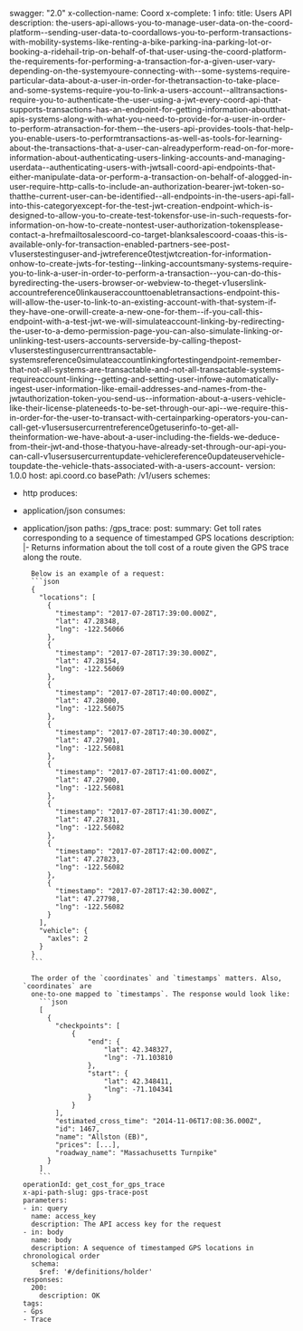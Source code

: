 swagger: "2.0"
x-collection-name: Coord
x-complete: 1
info:
  title: Users API
  description: the-users-api-allows-you-to-manage-user-data-on-the-coord-platform--sending-user-data-to-coordallows-you-to-perform-transactions-with-mobility-systems-like-renting-a-bike-parking-ina-parking-lot-or-booking-a-ridehail-trip-on-behalf-of-that-user-using-the-coord-platform-the-requirements-for-performing-a-transaction-for-a-given-user-vary-depending-on-the-systemyoure-connecting-with--some-systems-require-particular-data-about-a-user-in-order-for-thetransaction-to-take-place-and-some-systems-require-you-to-link-a-users-account--alltransactions-require-you-to-authenticate-the-user-using-a-jwt-every-coord-api-that-supports-transactions-has-an-endpoint-for-getting-information-aboutthat-apis-systems-along-with-what-you-need-to-provide-for-a-user-in-order-to-perform-atransaction-for-them--the-users-api-provides-tools-that-help-you-enable-users-to-performtransactions-as-well-as-tools-for-learning-about-the-transactions-that-a-user-can-alreadyperform-read-on-for-more-information-about-authenticating-users-linking-accounts-and-managing-userdata--authenticating-users-with-jwtsall-coord-api-endpoints-that-either-manipulate-data-or-perform-a-transaction-on-behalf-of-alogged-in-user-require-http-calls-to-include-an-authorization-bearer-jwt-token-so-thatthe-current-user-can-be-identified--all-endpoints-in-the-users-api-fall-into-this-categoryexcept-for-the-test-jwt-creation-endpoint-which-is-designed-to-allow-you-to-create-test-tokensfor-use-in-such-requests-for-information-on-how-to-create-nontest-user-authorization-tokensplease-contact-a-hrefmailtosalescoord-co-target-blanksalescoord-coaas-this-is-available-only-for-transaction-enabled-partners-see-post-v1userstestinguser-and-jwtreference0testjwtcreation-for-information-onhow-to-create-jwts-for-testing--linking-accountsmany-systems-require-you-to-link-a-user-in-order-to-perform-a-transaction--you-can-do-this-byredirecting-the-users-browser-or-webview-to-theget-v1userslink-accountreference0linkauseraccounttoenabletransactions-endpoint-this-will-allow-the-user-to-link-to-an-existing-account-with-that-system-if-they-have-one-orwill-create-a-new-one-for-them--if-you-call-this-endpoint-with-a-test-jwt-we-will-simulateaccount-linking-by-redirecting-the-user-to-a-demo-permission-page-you-can-also-simulate-linking-or-unlinking-test-users-accounts-serverside-by-calling-thepost-v1userstestingusercurrenttransactable-systemsreference0simulateaccountlinkingfortestingendpoint-remember-that-not-all-systems-are-transactable-and-not-all-transactable-systems-requireaccount-linking--getting-and-setting-user-infowe-automatically-ingest-user-information-like-email-addresses-and-names-from-the-jwtauthorization-token-you-send-us--information-about-a-users-vehicle-like-their-license-plateneeds-to-be-set-through-our-api--we-require-this-in-order-for-the-user-to-transact-with-certainparking-operators-you-can-call-get-v1usersusercurrentreference0getuserinfo-to-get-all-theinformation-we-have-about-a-user-including-the-fields-we-deduce-from-their-jwt-and-those-thatyou-have-already-set-through-our-api-you-can-call-v1usersusercurrentupdate-vehiclereference0updateuservehicle-toupdate-the-vehicle-thats-associated-with-a-users-account-
  version: 1.0.0
host: api.coord.co
basePath: /v1/users
schemes:
- http
produces:
- application/json
consumes:
- application/json
paths:
  /gps_trace:
    post:
      summary: Get toll rates corresponding to a sequence of timestamped GPS locations
      description: |-
        Returns information about the toll cost of a route given the GPS trace along the route.

        Below is an example of a request:
        ```json
        {
          "locations": [
            {
              "timestamp": "2017-07-28T17:39:00.000Z",
              "lat": 47.28348,
              "lng": -122.56066
            },
            {
              "timestamp": "2017-07-28T17:39:30.000Z",
              "lat": 47.28154,
              "lng": -122.56069
            },
            {
              "timestamp": "2017-07-28T17:40:00.000Z",
              "lat": 47.28000,
              "lng": -122.56075
            },
            {
              "timestamp": "2017-07-28T17:40:30.000Z",
              "lat": 47.27901,
              "lng": -122.56081
            },
            {
              "timestamp": "2017-07-28T17:41:00.000Z",
              "lat": 47.27900,
              "lng": -122.56081
            },
            {
              "timestamp": "2017-07-28T17:41:30.000Z",
              "lat": 47.27831,
              "lng": -122.56082
            },
            {
              "timestamp": "2017-07-28T17:42:00.000Z",
              "lat": 47.27823,
              "lng": -122.56082
            },
            {
              "timestamp": "2017-07-28T17:42:30.000Z",
              "lat": 47.27798,
              "lng": -122.56082
            }
          ],
          "vehicle": {
            "axles": 2
          }
        }
        ```

        The order of the `coordinates` and `timestamps` matters. Also, `coordinates` are
        one-to-one mapped to `timestamps`. The response would look like:
          ```json
          [
            {
              "checkpoints": [
                  {
                      "end": {
                          "lat": 42.348327,
                          "lng": -71.103810
                      },
                      "start": {
                          "lat": 42.348411,
                          "lng": -71.104341
                      }
                  }
              ],
              "estimated_cross_time": "2014-11-06T17:08:36.000Z",
              "id": 1467,
              "name": "Allston (EB)",
              "prices": [...],
              "roadway_name": "Massachusetts Turnpike"
            }
          ]
          ```
      operationId: get_cost_for_gps_trace
      x-api-path-slug: gps-trace-post
      parameters:
      - in: query
        name: access_key
        description: The API access key for the request
      - in: body
        name: body
        description: A sequence of timestamped GPS locations in chronological order
        schema:
          $ref: '#/definitions/holder'
      responses:
        200:
          description: OK
      tags:
      - Gps
      - Trace